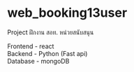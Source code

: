 # web_booking13user
Project ฝึกงาน สอท. หน่วยสนับสนุน

Frontend - react <br>
Backend - Python (Fast api) <br>
Database - mongoDB
